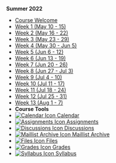**Summer 2022**

- [Course Welcome](222/course-welcome)
- [Week 1 (May 10 - 15)](222/week-01)
- [Week 2 (May 16 - 22)](222/week-02)
- [Week 3 (May 23 - 29)](222/week-03)
- [Week 4 (May 30 - Jun 5)](222/week-04)
- [Week 5 (Jun 6 - 12)](222/week-05)
- [Week 6 (Jun 13 - 19)](222/week-06)
- [Week 7 (Jun 20 - 26)](222/week-07)
- [Week 8 (Jun 27 - Jul 3)](222/week-08)
- [Week 9 (Jul 4 - 10)](222/week-09)
- [Week 10 (Jul 11 - 17)](222/week-10)
- [Week 11 (Jul 18 - 24)](222/week-11)
- [Week 12 (Jul 25 - 31)](222/week-12)
- [Week 13 (Aug 1 - 7)](222/week-13)
- **Course Tools**
 - [![Calendar Icon](https://icongr.am/fontawesome/calendar.svg?size=16&color=6D6F71) Calendar](https://canvas.sfu.ca/calendar)
 - [![Assignments Icon](https://icongr.am/fontawesome/pencil.svg?size=16&color=6D6F71) Assignments](https://canvas.sfu.ca/courses/69678/assignments)
 - [![Discussions Icon](https://icongr.am/fontawesome/comments-o.svg?size=16&color=6D6F71) Discussions](https://canvas.sfu.ca/courses/69678/discussion_topics)
  - [![Maillist Archive Icon](https://icongr.am/fontawesome/envelope-o.svg?size=16&color=6D6F71) Maillist Archive](https://www2.cs.sfu.ca/CourseCentral/Hypermail/cmpt-363/)
 - [![Files Icon](https://icongr.am/fontawesome/folder.svg?size=16&color=6D6F71) Files](https://canvas.sfu.ca/courses/69678/files)
 - [![Grades Icon](https://icongr.am/fontawesome/calculator.svg?size=16&color=6D6F71) Grades](https://canvas.sfu.ca/courses/69678/gradebook)
 - [![Syllabus Icon](https://icongr.am/fontawesome/list.svg?size=16&color=6D6F71) Syllabus](https://canvas.sfu.ca/courses/69678/assignments/syllabus)  

<br>

<style>
  :root {

    --link-color: #CC0633;
    --link-text-decoration: none;
    --link-text-decoration--hover: underline;

  }

  .markdown-section {
    padding: 1rem 40px;
  }

  @media (prefers-color-scheme: dark) {
    :root {
      --link-color: #c8494f;
      --navbar-root-color: #b2b4b4;
      --navbar-root-color--active: #c8494f;
      --sidebar-name-color: #c8494f;
      --sidebar-nav-link-color: #b2b4b4;
      --sidebar-nav-link-color--active: #c8494f;
      --sidebar-nav-link-border-color--active: #c8494f;
      --sidebar-nav-strong-color: #b2b4b4;
      --pagination-title-color: #c8494f;

    }
  }

</style>
